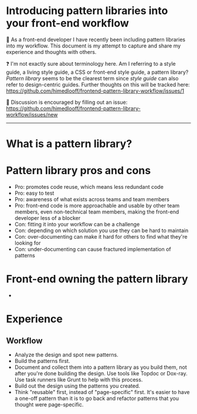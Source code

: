 # Introducing pattern libraries into your front-end workflow

:thought_balloon:
As a front-end developer I have recently been including pattern libraries into my workflow.
This document is my attempt to capture and share my experience and thoughts with others.

:question:
I'm not exactly sure about terminology here. Am I referring to a style guide, a living style guide, a CSS or front-end style guide, a pattern library?
_Pattern library_ seems to be the clearest term since _style guide_ can also refer to design-centric guides.
Further thoughts on this will be tracked here:
<https://github.com/himedlooff/frontend-pattern-library-workflow/issues/1>

:speech_balloon:
Discussion is encouraged by filling out an issue:
<https://github.com/himedlooff/frontend-pattern-library-workflow/issues/new>

---

# What is a pattern library?

# Pattern library pros and cons

- Pro: promotes code reuse, which means less redundant code
- Pro: easy to test
- Pro: awareness of what exists across teams and team members
- Pro: front-end code is more approachable and usable by other team members, even non-technical team members, making the front-end developer less of a blocker
- Con: fitting it into your workflow can be a challenge
- Con: depending on which solution you use they can be hard to maintain
- Con: over-documenting can make it hard for others to find what they're looking for
- Con: under-documenting can cause fractured implementation of patterns

# Front-end owning the pattern library

- 

# Experience

## Workflow

- Analyze the design and spot new patterns.
- Build the patterns first.
- Document and collect them into a pattern library as you build them, not after you're done building the design. Use tools like Topdoc or Dox-ray. Use task runners like Grunt to help with this process.
- Build out the design using the patterns you created.
- Think "reusable" first, instead of "page-specific" first. It's easier to have a one-off pattern than it is to go back and refactor patterns that you thought were page-specific.
